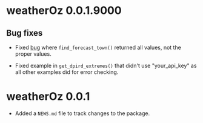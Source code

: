 # weatherOz 0.0.1.9000

## Bug fixes

* Fixed [bug](https://github.com/DPIRD-FSI/weatherOz/issues/35) where `find_forecast_town()` returned all values, not the proper values.

* Fixed example in `get_dpird_extremes()` that didn't use "your_api_key" as all other examples did for error checking.

# weatherOz 0.0.1

* Added a `NEWS.md` file to track changes to the package.
